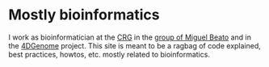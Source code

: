 # Mostly bioinformatics

I work as bioinformatician at the [CRG](http://www.crg.eu/) in the [group of Miguel Beato](http://www.crg.eu/en/miguel_beato) and in the [4DGenome](http://www.crg.eu/en/content/research/4dgenome-erc-synergy-project) project. This site is meant to be a ragbag of code explained, best practices, howtos, etc. mostly related to bioinformatics.
